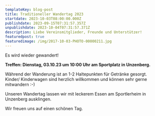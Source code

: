 ```yaml
---
templateKey: blog-post
title: Traditioneller Wandertag 2023
startdate: 2023-10-03T08:00:00.000Z
publishdate: 2023-09-15T07:31:57.357Z
unpublishdate: 2023-10-04T07:31:57.371Z
description: Liebe Vereinsmitglieder, Freunde und Unterstützer!
featuredpost: true
featuredimage: /img/2017-10-03-PHOTO-00000211.jpg
---
```

Es wird wieder gewandert!

**Treffen: Dienstag, 03.10.23 um 10:00 Uhr am Sportplatz in Unzenberg.**

Während der Wanderung ist an 1-2 Haltepunkten für Getränke gesorgt. Kinder/ Kinderwagen sind herzlich willkommen und können sehr gerne mitwandern :-)

Unseren Wandertag lassen wir mit leckerem Essen am Sportlerheim in Unzenberg  ausklingen.

Wir freuen uns auf einen schönen Tag.
